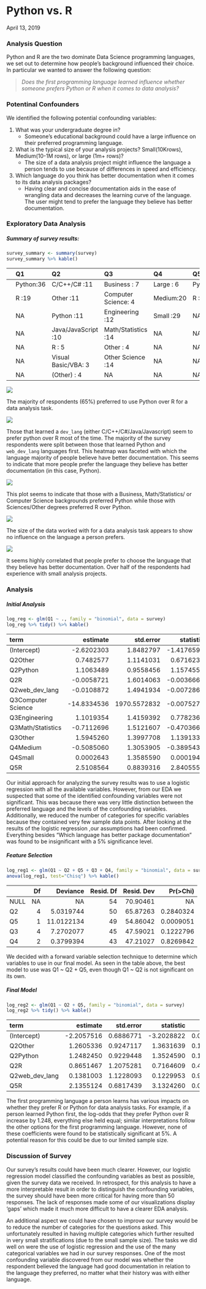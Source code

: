 Python vs. R
================
April 13, 2019

### Analysis Question

Python and R are the two dominate Data Science programming languages, we
set out to determine how people’s background influenced their choice. In
particular we wanted to answer the following question:

> *Does the first programming language learned influence whether someone
> prefers Python or R when it comes to data analysis?*

### Potentinal Confounders

We identified the following potential confounding variables:

1.  What was your undergraduate degree in?
      - Someone’s educational background could have a large influence on
        their preferred programming language.
2.  What is the typical size of your analysis projects? Small(10Krows),
    Medium(10-1M rows), or large (1m+ rows)?
      - The size of a data analysis project might influence the language
        a person tends to use because of differences in speed and
        efficiency.
3.  Which language do you think has better documentation when it comes
    to its data analysis packages?
      - Having clear and concise documentation aids in the ease of
        wrangling data and decreases the learning curve of the language.
        The user might tend to prefer the language they believe has
        better documentation.

### Exploratory Data Analysis

##### Summary of survey results:

``` r
survey_summary <- summary(survey)
survey_summary %>% kable()
```

|  | Q1        | Q2                  | Q3                  | Q4        | Q5        |
| :- | :-------- | :------------------ | :------------------ | :-------- | :-------- |
|  | Python:36 | C/C++/C\# :11       | Business : 7        | Large : 6 | Python:35 |
|  | R :19     | Other :11           | Computer Science: 4 | Medium:20 | R :20     |
|  | NA        | Python :11          | Engineering :12     | Small :29 | NA        |
|  | NA        | Java/JavaScript :10 | Math/Statistics :14 | NA        | NA        |
|  | NA        | R : 5               | Other : 4           | NA        | NA        |
|  | NA        | Visual Basic/VBA: 3 | Other Science :14   | NA        | NA        |
|  | NA        | (Other) : 4         | NA                  | NA        | NA        |

![](Final_Report_files/figure-gfm/preferredLang-1.png)<!-- -->

The majority of respondents (65%) preferred to use Python over R for a
data analysis task.

![](Final_Report_files/figure-gfm/firstLang-1.png)<!-- -->

Those that learned a `dev_lang` (either C/C++/C\#/Java/Javascript) seem
to prefer python over R most of the time. The majority of the survey
respondents were split between those that learned Python and
`web_dev_lang` languages first. This heatmap was faceted with which the
language majority of people believe have better documentation. This
seems to indicate that more people prefer the language they believe has
better documentation (in this case, Python).

![](Final_Report_files/figure-gfm/undergrad-1.png)<!-- -->

This plot seems to indicate that those with a Business, Math/Statistics/
or Computer Science backgrounds preferred Python while those with
Sciences/Other degrees preferred R over Python.

![](Final_Report_files/figure-gfm/size-1.png)<!-- -->

The size of the data worked with for a data analysis task appears to
show no influence on the language a person prefers.

![](Final_Report_files/figure-gfm/docs-1.png)<!-- -->

It seems highly correlated that people prefer to choose the language
that they believe has better documentation. Over half of the respondents
had experience with small analysis projects.

### Analysis

##### Initial Analysis

``` r
log_reg <- glm(Q1 ~ ., family = "binomial", data = survey)
log_reg %>% tidy() %>% kable()
```

| term               |     estimate |    std.error |   statistic |   p.value |
| :----------------- | -----------: | -----------: | ----------: | --------: |
| (Intercept)        |  \-2.6202303 |    1.8482797 | \-1.4176590 | 0.1562903 |
| Q2Other            |    0.7482577 |    1.1141031 |   0.6716234 | 0.5018235 |
| Q2Python           |    1.1063489 |    0.9558456 |   1.1574556 | 0.2470863 |
| Q2R                |  \-0.0058721 |    1.6014063 | \-0.0036668 | 0.9970743 |
| Q2web\_dev\_lang   |  \-0.0108872 |    1.4941934 | \-0.0072864 | 0.9941864 |
| Q3Computer Science | \-14.8334536 | 1970.5572832 | \-0.0075275 | 0.9939939 |
| Q3Engineering      |    1.1019354 |    1.4159392 |   0.7782364 | 0.4364297 |
| Q3Math/Statistics  |  \-0.7112696 |    1.5121607 | \-0.4703664 | 0.6380933 |
| Q3Other            |    1.5945260 |    1.3997708 |   1.1391337 | 0.2546474 |
| Q4Medium           |  \-0.5085060 |    1.3053905 | \-0.3895432 | 0.6968743 |
| Q4Small            |    0.0002643 |    1.3585590 |   0.0001946 | 0.9998448 |
| Q5R                |    2.5108564 |    0.8839316 |   2.8405552 | 0.0045035 |

Our initial approach for analyzing the survey results was to use a logistic regression with all the available variables. However, from our EDA we suspected that some of the identified confounding variables were not significant. This was because there was very little distinction between the preferred language and the levels of the confounding variables. Additionally, we reduced the number of categories for specific variables because they contained very few sample data points. After looking at the results of the logistic regression ,our assumptions had been confirmed. Everything besides “Which language has better package documentation” was found to be insignificant with a 5% significance level.   

##### Feature Selection

``` r
log_reg1 <- glm(Q1 ~ Q2 + Q5 + Q3 + Q4, family = "binomial", data = survey)
anova(log_reg1, test="Chisq") %>% kable()
```

|      | Df |   Deviance | Resid. Df | Resid. Dev | Pr(\>Chi) |
| :--- | -: | ---------: | --------: | ---------: | --------: |
| NULL | NA |         NA |        54 |   70.90461 |        NA |
| Q2   |  4 |  5.0319744 |        50 |   65.87263 | 0.2840324 |
| Q5   |  1 | 11.0122134 |        49 |   54.86042 | 0.0009051 |
| Q3   |  4 |  7.2702077 |        45 |   47.59021 | 0.1222796 |
| Q4   |  2 |  0.3799394 |        43 |   47.21027 | 0.8269842 |

We decided with a forward variable selection technique to determine which variables to use in our final model.  As seen in the  table above, the best model to use was Q1 ~ Q2 + Q5, even though Q1 ~ Q2 is not significant on its own.   

##### Final Model

``` r
log_reg2 <- glm(Q1 ~ Q2 + Q5, family = "binomial", data = survey)
log_reg2 %>% tidy() %>% kable()
```

| term             |    estimate | std.error |   statistic |   p.value |
| :--------------- | ----------: | --------: | ----------: | --------: |
| (Intercept)      | \-2.2057516 | 0.6886771 | \-3.2028822 | 0.0013606 |
| Q2Other          |   1.2605336 | 0.9247117 |   1.3631639 | 0.1728309 |
| Q2Python         |   1.2482450 | 0.9229448 |   1.3524590 | 0.1762285 |
| Q2R              |   0.8651467 | 1.2075281 |   0.7164609 | 0.4737068 |
| Q2web\_dev\_lang |   0.1381003 | 1.1228093 |   0.1229953 | 0.9021108 |
| Q5R              |   2.1355124 | 0.6817439 |   3.1324260 | 0.0017337 |

The first programming language a person learns has various  impacts on whether they prefer R or Python for data analysis tasks. For example, if a person learned Python first, the log-odds that they prefer Python over R increase by 1.248, everything else held equal; similar interpretations follow the other options for the first programming language. However, none of these coefficients were found to be statistically significant at 5%.  A potential reason for this could be due to our limited sample size.   
   
### Discussion of Survey
   
Our survey’s results could have been much clearer. However, our logistic regression model classified the confounding variables as best as possible, given the survey data we received. In retrospect, for this analysis to have a more interpretable result in order to distinguish the confounding variables, the survey should have been more critical for having more than 50 responses. The lack of responses made some of our visualizations display ‘gaps’ which made it much more difficult to have a clearer EDA analysis.    
    
An additional aspect we could have chosen to improve our survey would be to reduce the number of categories for the questions asked. This unfortunately resulted in having multiple categories which further resulted in very small stratifications (due to the small sample size). The tasks we did well on were the use of logistic regression and the use of the many categorical variables we had in our survey responses. One of the most confounding variable discovered from our model was whether the respondent believed the language had good documentation in relation to the language they preferred, no matter what their history was with either language.     
    
